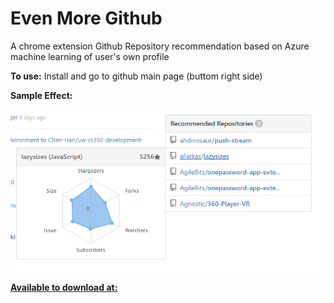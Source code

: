 # Even More Github
A chrome extension Github Repository recommendation based on Azure machine learning of user's own profile

**To use:**
Install and go to github main page (buttom right side)

**Sample Effect:**

![alt tag](demo.png)

**[Available to download at:](https://chrome.google.com/webstore/detail/even-more-github/hjhjgcikcdamgiihhhlfcnocgnbllhmm)**

